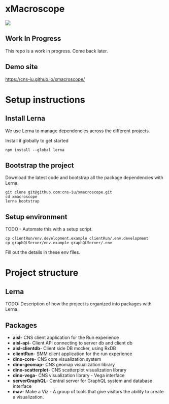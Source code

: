 # xMacroscope

<a href="https://app.zenhub.com/workspace/o/cns-iu/xmacroscope"><img src="https://raw.githubusercontent.com/ZenHubIO/support/master/zenhub-badge.png"></a>

## Work In Progress

This repo is a work in progress. Come back later.

## Demo site

<https://cns-iu.github.io/xmacroscope/>

# Setup instructions

## Install Lerna
We use Lerna to manage dependencies across the different projects.

Install it globally to get started
```
npm install --global lerna
```

## Bootstrap the project
Download the latest code and bootstrap all the package dependencies with Lerna.

```
git clone git@github.com:cns-iu/xmacroscope.git
cd xmacroscope
lerna bootstrap
```

## Setup environment
TODO - Automate this with a setup script.
```
cp clientRun/env.development.example clientRun/.env.development
cp graphQLServer/env.example graphQLServer/.env
```
Fill out the details in these env files.

# Project structure

## Lerna
TODO: Description of how the project is organized into packages with Lerna.

## Packages

 - **aisl**- CNS client application for the Run experience
 - **aisl-api**- Client API connecting to server db and client db
 - **aisl-clientdb**- Client side DB mocker, using RxDB
 - **clientRun**- SMM client application for the run experience
 - **dino-core**- CNS core visualization system
 - **dino-geomap**- CNS geomap visualization library
 - **dino-scatterplot**- CNS scatterplot visualization library
 - **dino-vega**- CNS visualization library - Vega interface
 - **serverGraphQL**- Central server for GraphQL system and database interface
 - **mav**- Make a Viz - A group of tools that give visitors the ability to create a visualization.
